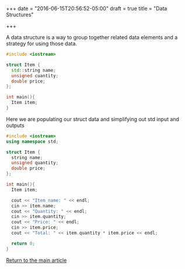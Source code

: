+++
date = "2016-06-15T20:56:52-05:00"
draft = true
title = "Data Structures"

+++

A data structure is a way to group together related data elements and a strategy for using those data.

```c++
#include <iostream>

struct Item {
  std::string name;
  unsigned cuantity;
  double price;
};

int main(){
  Item item;
}
```

Here we are populating our struct data and simplifying out std input and outputs

```c++
#include <iostream>
using namespace std;

struct Item {
  string name;
  unsigned quantity;
  double price;
};

int main(){
  Item item;

  cout << "Item name: " << endl;
  cin >> item.name;
  cout << "Quantity: " << endl;
  cin >> item.quantity;
  cout << "Price: " << endl;
  cin >> item.price;
  cout << "Total: " << item.quantity * item.price << endl;

  return 0;
}
```

[Return to the main article](/techtalk/c++)
